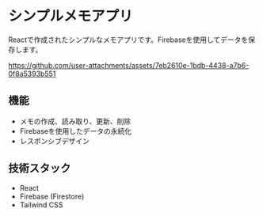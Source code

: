 # シンプルメモアプリ

Reactで作成されたシンプルなメモアプリです。Firebaseを使用してデータを保存します。

https://github.com/user-attachments/assets/7eb2610e-1bdb-4438-a7b6-0f8a5393b551

## 機能

- メモの作成、読み取り、更新、削除
- Firebaseを使用したデータの永続化
- レスポンシブデザイン

## 技術スタック

- React
- Firebase (Firestore)
- Tailwind CSS
